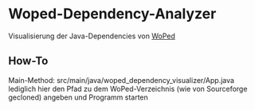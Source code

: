 # Woped-Dependency-Analyzer
Visualisierung der Java-Dependencies von [WoPed](https://sourceforge.net/projects/woped/)

## How-To
Main-Method: src/main/java/woped_dependency_visualizer/App.java <br>
lediglich hier den Pfad zu dem WoPed-Verzeichnis (wie von Sourceforge gecloned) angeben und Programm starten
